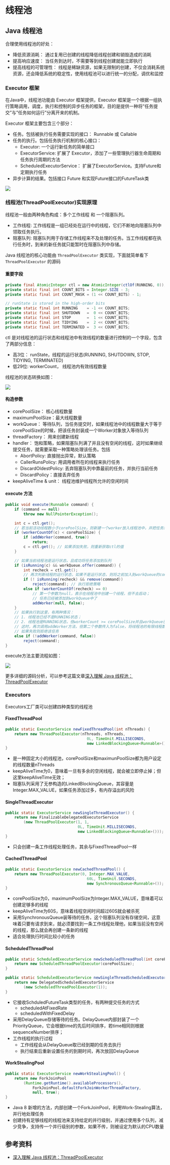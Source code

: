 # 线程池

## Java 线程池

合理使用线程池的好处：

+ 降低资源消耗： 通过复用已创建的线程降低线程创建和销毁造成的消耗
+ 提高响应速度： 当任务到达时，不需要等到线程创建就能立即执行
+ 提高线程的可管理性： 线程是稀缺资源，如果无限制的创建，不仅会消耗系统资源，还会降低系统的稳定性，使用线程池可以进行统一的分配，调优和监控

### Executor 框架

在Java中，线程池功能由 Executor 框架提供，Executor 框架是一个根据一组执行策略调用，调度，执行和控制的异步任务的框架，目的是提供一种将”任务提交”与”任务如何运行”分离开来的机制。

Executor 框架主要包含三个部分：

+ 任务。包括被执行任务需要实现的接口： Runnable 或 Callable
+ 任务的执行。包括任务执行机制的核心接口：
    + Executor: 一个运行新任务的简单接口
    + ExecutorService: 扩展了 Executor，添加了一些管理执行器生命周期和任务执行周期的方法
    + ScheduledExecutorService： 扩展了ExecutorService。支持Future和定期执行任务
+ 异步计算的结果。包括接口 Future 和实现Future接口的FutureTask类

![](img/executor.png)

### 线程池(ThreadPoolExecutor)实现原理

线程池一般由两种角色构成：多个工作线程 和 一个阻塞队列。

+ 工作线程: 工作线程是一组已经处在运行中的线程，它们不断地向阻塞队列中领取任务执行。
+ 阻塞队列: 阻塞队列用于存储工作线程来不及处理的任务。当工作线程都在执行任务时，到来的新任务就只能暂时在阻塞队列中存储。

Java 线程池的核心功能由 `ThreadPoolExecutor` 类实现，下面就简单看下 `ThreadPoolExecutor` 的源码

#### 重要字段

```java
private final AtomicInteger ctl = new AtomicInteger(ctlOf(RUNNING, 0));
private static final int COUNT_BITS = Integer.SIZE - 3;
private static final int COUNT_MASK = (1 << COUNT_BITS) - 1;

// runState is stored in the high-order bits
private static final int RUNNING    = -1 << COUNT_BITS;
private static final int SHUTDOWN   =  0 << COUNT_BITS;
private static final int STOP       =  1 << COUNT_BITS;
private static final int TIDYING    =  2 << COUNT_BITS;
private static final int TERMINATED =  3 << COUNT_BITS;
```

ctl 是对线程池的运行状态和线程池中有效线程的数量进行控制的一个字段，包含了两部分信息：

+ 高3位： runState，线程的运行状态(RUNNING, SHUTDOWN, STOP, TIDYING, TERMINATED)
+ 低29位: workerCount， 线程池内有效线程数量

线程池的状态转换如图：

![](img/threadpool_state.png)

#### 构造参数

+ corePoolSize： 核心线程数量
+ maximumPoolSize：最大线程数量
+ workQueue： 等待队列，当任务提交时，如果线程池中的线程数量大于等于corePoolSize的时候，把该任务封装成一个Worker对象放入等待队列
+ threadFactory： 用来创建新线程
+ handler： 饱和策略，如果阻塞队列满了并且没有空闲的线程，这时如果继续提交任务，就需要采取一种策略处理该任务。包括
    + AbortPolicy: 直接抛出异常，默认策略
    + CallerRunsPolicy: 用调用者所在的线程来执行任务
    + DiscardOldestPolicy: 丢弃阻塞队列中靠最前的任务，并执行当前任务
    + DiscardPolicy：直接丢弃任务
+ keepAliveTime & unit： 线程池维护线程所允许的空闲时间

#### execute 方法

```java
public void execute(Runnable command) {
    if (command == null)
        throw new NullPointerException();

    int c = ctl.get();
    // 若当前活动线程数小于corePoolSize，则新建一个worker放入线程池中，并把任务添加到该worker中
    if (workerCountOf(c) < corePoolSize) {
        if (addWorker(command, true))
            return;
        c = ctl.get(); // 如果添加失败，则重新获取ctl的值
    }

    // 如果当前线程池是运行状态，且成功将任务添加到队列
    if (isRunning(c) && workQueue.offer(command)) {
        int recheck = ctl.get();
        // 再次判断线程的运行状态，如果不是运行状态，则将之前加入到workQueue的command删除
        if (! isRunning(recheck) && remove(command))
            reject(command); // 执行拒绝策略
        else if (workerCountOf(recheck) == 0)
            // 第一个参数为null，表示在线程池中创建一个线程，但不去启动；
            // 任务已经被添加到workQueue中了
            addWorker(null, false);
    }
    // 如果执行到这里，有两种情况：
    // 1. 线程池已经不是RUNNING状态；
    // 2. 线程池是RUNNING状态，但workerCount >= corePoolSize并且workQueue已满。
    // 这时，再次调用addWorker方法，但第二个参数传入为false，将线程池的有限线程数量的上限设置为maximumPoolSize；
    // 如果失败则拒绝该任务
    else if (!addWorker(command, false))
        reject(command);
}
```

execute方法主要流程如图：

![](img/threadpool.png)

更多详细的源码分析，可以参考这篇文章[深入理解 Java 线程池：ThreadPoolExecutor](https://juejin.im/entry/58fada5d570c350058d3aaad)

### Executors

Executors工厂类可以创建四种类型的线程池

#### FixedThreadPool

```java
public static ExecutorService newFixedThreadPool(int nThreads) {
    return new ThreadPoolExecutor(nThreads, nThreads,
                                    0L, TimeUnit.MILLISECONDS,
                                    new LinkedBlockingQueue<Runnable>());
}
```

+ 是一种固定大小的线程池，corePoolSize和maximunPoolSize都为用户设定的线程数量nThreads
+ keepAliveTime为0，意味着一旦有多余的空闲线程，就会被立即停止掉；但这里keepAliveTime无效；
+ 阻塞队列采用了无参构造的LinkedBlockingQueue，其容量是Integer.MAX_VALUE，如果任务添加过多，有内存溢出的风险

#### SingleThreadExecutor

```java
public static ExecutorService newSingleThreadExecutor() {
    return new FinalizableDelegatedExecutorService
        (new ThreadPoolExecutor(1, 1,
                                0L, TimeUnit.MILLISECONDS,
                                new LinkedBlockingQueue<Runnable>()));
}
```

+ 只会创建一条工作线程处理任务，其余与FixedThreadPool一样

#### CachedThreadPool

```java
public static ExecutorService newCachedThreadPool() {
    return new ThreadPoolExecutor(0, Integer.MAX_VALUE,
                                    60L, TimeUnit.SECONDS,
                                    new SynchronousQueue<Runnable>());
}
```

+ corePoolSize为0，maximumPoolSize为Integer.MAX_VALUE，意味着可以创建足够多的线程
+ keepAliveTime为60S，意味着线程空闲时间超过60S就会被杀死
+ 采用SynchronousQueue装等待的任务，这个阻塞队列没有存储空间，这意味着只要有请求到来，就必须要找到一条工作线程处理他，如果当前没有空闲的线程，那么就会再创建一条新的线程
+ 适合处理执行时间比较小的任务

#### ScheduledThreadPool

```java
public static ScheduledExecutorService newScheduledThreadPool(int corePoolSize) {
    return new ScheduledThreadPoolExecutor(corePoolSize);
}

public static ScheduledExecutorService newSingleThreadScheduledExecutor() {
    return new DelegatedScheduledExecutorService
        (new ScheduledThreadPoolExecutor(1));
}
```

+ 它接收SchduledFutureTask类型的任务，有两种提交任务的方式
    + scheduledAtFixedRate
    + scheduledWithFixedDelay
+ 采用DelayQueue存储等待的任务。DelayQueue内部封装了一个PriorityQueue，它会根据time的先后时间排序，若time相同则根据sequenceNumber排序；
+ 工作线程的执行过程
    + 工作线程会从DelayQueue取已经到期的任务去执行
    + 执行结束后重新设置任务的到期时间，再次放回DelayQueue

#### WorkStealingPool

```java
public static ExecutorService newWorkStealingPool() {
    return new ForkJoinPool
        (Runtime.getRuntime().availableProcessors(),
            ForkJoinPool.defaultForkJoinWorkerThreadFactory,
            null, true);
}
```

+ Java 8 新增的方法，内部创建一个ForkJoinPool，利用Work-Stealing算法，并行地处理任务
+ 创建持有足够线程的线程池来支持给定的并行级别，并通过使用多个队列，减少竞争，支持传一个并行级别的参数，如果不传，则被设定为默认的CPU数量

## 参考资料

+ [深入理解 Java 线程池：ThreadPoolExecutor](https://juejin.im/entry/58fada5d570c350058d3aaad)